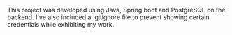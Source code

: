 This project was developed using Java, Spring boot and PostgreSQL on the backend. 
I've also included a .gitignore file to prevent showing certain credentials while exhibiting my work.
